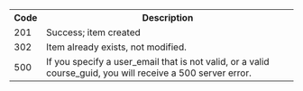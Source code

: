<table>
  <tr>	
    <th>Code</th>
	<th>Description</th>
  </tr>
  <tr>
    <td>201</td>
	<td>Success; item created</td>
  </tr>		 
  <tr>
    <td>302</td>
	<td>Item already exists, not modified.</td>
  </tr>		 
  <tr>
    <td>500</td>
	<td>If you specify a user_email that is not valid, or a valid course_guid, you will receive a 500 server error.</td>
  </tr>		 
</table>
